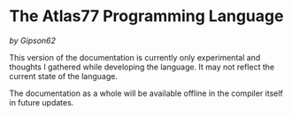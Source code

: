 # The Atlas77 Programming Language

*by Gipson62*

This version of the documentation is currently only experimental and thoughts I gathered while developing the language. It may not reflect the current state of the language.

The documentation as a whole will be available offline in the compiler itself in future updates.